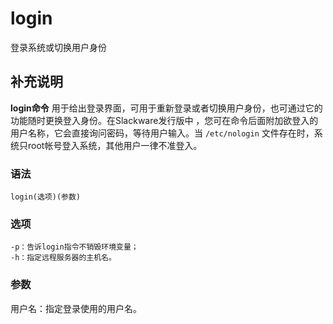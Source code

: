 #  login

登录系统或切换用户身份

##  补充说明

**login命令** 用于给出登录界面，可用于重新登录或者切换用户身份，也可通过它的功能随时更换登入身份。在Slackware发行版中
，您可在命令后面附加欲登入的用户名称，它会直接询问密码，等待用户输入。当 ` /etc/nologin `
文件存在时，系统只root帐号登入系统，其他用户一律不准登入。

###  语法

    
    
    login(选项)(参数)
    

###  选项

    
    
    -p：告诉login指令不销毁环境变量；
    -h：指定远程服务器的主机名。
    

###  参数

用户名：指定登录使用的用户名。


